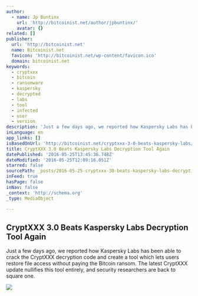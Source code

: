 ```yaml
---
author:
  - name: Jp Buntinx
    url: 'http://bitcoinist.net/author/jpbuntinx/'
    avatar: {}
related: []
publisher:
  url: 'http://bitcoinist.net'
  name: Bitcoinist.net
  favicon: 'http://bitcoinist.net/wp-content/favicon.ico'
  domain: bitcoinist.net
keywords:
  - cryptxxx
  - bitcoin
  - ransomware
  - kaspersky
  - decrypted
  - labs
  - tool
  - infected
  - user
  - version
description: 'Just a few days ago, we reported how Kaspersky Labs has been able to crack the CryptXXX decryption code and create a tool which lets users restore file access without paying the Bitcoin ransom. The latest CryptXXX update nullifies this tool entirely, and security researchers are back to square one.'
inLanguage: en
app_links: []
isBasedOnUrl: 'http://bitcoinist.net/cryptxxx-3-0-beats-kaspersky-labs/'
title: CryptXXX 3.0 Beats Kaspersky Labs Decryption Tool Again
datePublished: '2016-05-25T13:45:36.748Z'
dateModified: '2016-05-25T12:09:16.051Z'
starred: false
sourcePath: _posts/2016-05-25-cryptxxx-30-beats-kaspersky-labs-decryption-tool-again.md
inFeed: true
hasPage: false
inNav: false
_context: 'http://schema.org'
_type: MediaObject

---
```

<article style=""><h1>CryptXXX 3.0 Beats Kaspersky Labs Decryption Tool Again</h1><p>Just a few days ago, we reported how Kaspersky Labs has been able to crack the CryptXXX decryption code and create a tool which lets users restore file access without paying the Bitcoin ransom. The latest CryptXXX update nullifies this tool entirely, and security researchers are back to square one.</p><img src="http://bitcoinist.net/wp-content/uploads/2016/05/shutterstock_417472111.jpg" /></article>